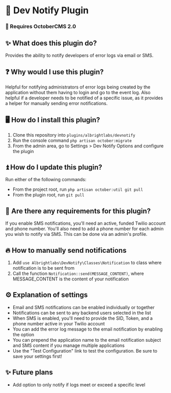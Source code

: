 
# 🔔 Dev Notify Plugin

### 🚨 Requires OctoberCMS 2.0

## ✨ What does this plugin do?
Provides the ability to notify developers of error logs via email or SMS.

## ❓ Why would I use this plugin?
Helpful for notifying administrators of error logs being created by the application without them having to login and go to the event log.
Also helpful if a developer needs to be notified of a specific issue, as it provides a helper for manually sending error notifications.

## 🖥️ How do I install this plugin?
1. Clone this repository into `plugins/albrightlabs/devnotify`
2. Run the console command `php artisan october:migrate`
3. From the admin area, go to Settings > Dev Notify Options and configure the plugin

## ⏫ How do I update this plugin?
Run either of the following commands:
* From the project root, run `php artisan october:util git pull`
* From the plugin root, run `git pull`

## 🚨 Are there any requirements for this plugin?
If you enable SMS notifications, you'll need an active, funded Twilio account and phone number.
You'll also need to add a phone number for each admin you wish to notify via SMS. This can be done via an admin's profile.

## 🔥 How to manually send notifications
1. Add `use Albrightlabs\DevNotify\Classes\Notification` to class where notification is to be sent from
2. Call the function `Notification::send(MESSAGE_CONTENT)`, where MESSAGE_CONTENT is the content of your notification

## ⚙️ Explanation of settings
* Email and SMS notifications can be enabled individually or together
* Notifications can be sent to any backend users selected in the list
* When SMS is enabled, you'll need to provide the SID, Token, and a phone number active in your Twilio account
* You can add the error log message to the email notification by enabling the option
* You can prepend the application name to the email notification subject and SMS content if you manage multiple applications
* Use the "Test Configuration" link to test the configuration. Be sure to save your settings first!

## ✨ Future plans
* Add option to only notify if logs meet or exceed a specific level
